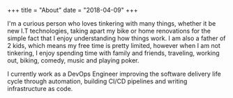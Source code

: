 +++
title = "About"
date = "2018-04-09"
+++

I'm a curious person who loves tinkering with many things, whether it be new I.T technologies, taking apart my bike or home renovations for the simple fact that I enjoy understanding how things work. I am also a father of 2 kids, which means my free time is pretty limited, however when I am not tinkering, I enjoy spending time with family and friends, traveling, working out, biking, comedy, music and playing poker.

I currently work as a DevOps Engineer improving the software delivery life cycle through automation, building CI/CD pipelines and writing infrastructure as code.